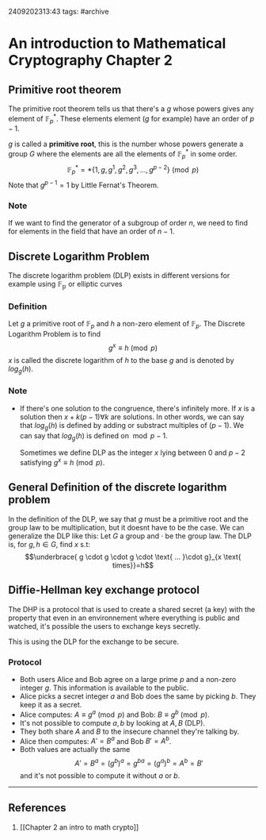 2409202313:43
tags: #archive 
# An introduction to Mathematical Cryptography Chapter 2

## Primitive root theorem
The primitive root theorem tells us that there's a $g$ whose powers gives any element of $\mathbb{F}_p^*$.
These elements element ($g$ for example) have an order of $p-1$.

$g$ is called a **primitive root**, this is the number whose powers generate a group $G$ where the elements are all the elements of $\mathbb{F}_p^*$ in some order.
$$\mathbb{F}_p^*=*\{1,g,g^1,g^2,g^3,...,g^{p-2}\}\pmod p$$
Note that $g^{p-1}=1$ by Little Fernat's Theorem.
### Note
If we want to find the generator of a subgroup of order $n$, we need to find for elements in the field that have an order of $n-1$. 
## Discrete Logarithm Problem
The discrete logarithm problem (DLP) exists in different versions for example using $\mathbb{F_p}$ or elliptic curves

### Definition
Let $g$ a primitive root of $\mathbb{F}_p$ and $h$ a non-zero element of $\mathbb{F}_p$. 
The Discrete Logarithm Problem is to find$$g^x\equiv h\pmod p$$
$x$ is called the discrete logarithm of $h$ to the base $g$ and is denoted by $log_g(h)$.

### Note
- If there's one solution to the congruence, there's infinitely more. 
	If $x$ is a solution then $x+k(p-1) \forall k$ are solutions.
	In other words, we can say that $log_g(h)$ is defined by adding or substract multiples of $(p-1)$. We can say that $log_g(h)$ is defined on $\bmod{p-1}$. 
	
	Sometimes we define DLP as the integer $x$ lying between $0$ and $p-2$ satisfying $g^x\equiv h\pmod p$.

## General Definition of the discrete logarithm problem
In the definition of the DLP, we say that $g$ must be a primitive root and the group law to be multiplication, but it doesnt have to be the case. We can generalize the DLP like this:
Let $G$ a group and $\cdot$ be the group law.
The DLP is, for $g,h\in G$, find $x$ s.t: $$\underbrace{ g \cdot g  \cdot g \cdot \text{ ... }\cdot g}_{x \text{ times}}=h$$
## Diffie-Hellman key exchange protocol 
The DHP is a protocol that is used to create a shared secret (a key) with the property that even in an environnement where everything is public and watched, it's possible the users to exchange keys secretly.

This is using the DLP for the exchange to be secure.

### Protocol
- Both users Alice and Bob agree on a large prime $p$ and a non-zero integer $g$. This information is available to the public.
- Alice picks a secret integer $a$ and Bob does the same by picking $b$. They keep it as a secret.
- Alice computes: $A\equiv g^a\pmod p$  and Bob: $B\equiv g^b\pmod p$.
- It's not possible to compute $a,b$ by looking at $A,B$ (DLP).
- They both share $A$ and $B$ to the insecure channel they're talking by.
- Alice then computes: $A'=B^a$ and Bob $B'=A^b$.
- Both values are actually the same $$A'=B^a=(g^b)^a=g^{ba}=(g^a)^b=A^b=B'$$ and it's not possible to compute it without $a$ or $b$.



---
## References
1. [[Chapter 2 an intro to math crypto]]